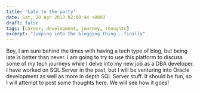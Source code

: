 ```yaml
---
title: 'Late to the party'
date: Sat, 20 Apr 2013 02:00:44 +0000
draft: false
tags: [career, development, journey, thoughts]
excerpt: "Jumping into the blogging thing...finally"
---
```


Boy, I am sure behind the times with having a tech type of blog, but being late is better than never. I am going to try to use this platform to discuss some of my tech journeys while I delve into my new job as a DBA developer. I have worked on SQL Server in the past, but I will be venturing into Oracle development as well as more in depth SQL Server stuff. It should be fun, so I will attempt to post some thoughts here. We will see how it goes!